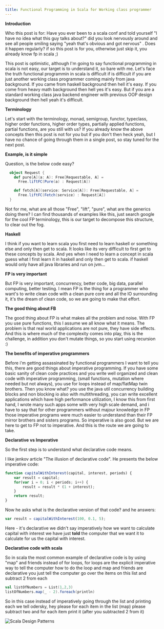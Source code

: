 ```yaml
---
title: Functional Programming in Scala for Working class programmer
---
```

**Introduction**

Who this post is for: Have you ever been to a scala conf and told yourself "I have no idea what this guy talks about?" did you look nervously around and see all people smiling saying "yeah that's obvious and got nervous" . Does it happen regularly? if so this post is for you, otherwise just skip it, you already know fp in scala ;)

This post is optimistic, although I'm going to say functional programming in scala is not easy, our target is to understand it, so bare with me.  Let's face the truth functional programmin in scala is difficult if is difficult if you are just another working class programmer coming mainly from java background. If you came from haskell background then hell it's easy.  If you come from heavy math background then hell yes it's easy.  But if you are a standard working class java backend engineer with previous OOP design background then hell yeah it's difficult.

**Terminology**

Let's start with the terminology, monad, semigroup, functor, typeclass, higher order functions, higher order types, partially applied functions, partial functions, are you still with us? If you already know the above concepts then this post is not for you but if you don't then heck yeah, but I have no chance of going through them in a single post, so stay tuned for the next post.

**Example, is it simple**

Question, is the below code easy?

```scala
  object Request {
    def pure[A](a: A): Free[Requestable, A] =
      Free.liftFC(Pure(a) : Request[A])

    def fetch[A](service: Service[A]): Free[Requestable, A] =
      Free.liftFC(Fetch(service) : Request[A])
  }
```

Not for me, what are all those "Free", "lift", "pure", what are the generics doing there? I can find thousands of examples like this, just search google for the cool FP terminology, this is our target to decompose this structure, to clear out the fog. 

**Haskell**

I think if you want to learn scala you first need to learn haskell or something else and only then get to scala.   It looks like its very difficult to first get to these concepts by scala.  And yes when I need to learn a concept in scala guess what I first learn it in haskell and only then get to scala.  if haskell would only have all java libraries and run on jvm...

**FP is very important**

But FP is very important, concurrency, better code, big data, parallel computing, better testing.  I mean FP is the thing for a programmer who want's to write clean code with a clean pure core and all the IO surrounding it, it's the dream of clean code, so we are going to make that effort.

 **The good thing about FB**
 
 The good thing about FP is what makes all the problem and noise.  With FP you use pure functions, this I assume we all know what it means.  The problem is that real world applications are not pure, they have side effects.  And this is where much of the complexity comes into play, this is the challenge, in addition you don't mutate things, so you start using recursion :)
 
**The benefits of imperative programmers**

Before i'm getting assassinated by functional programmers I want to tell you this, there are good things about imperative programming.  If you have some basic sanity of clean code practices and you write well organized and clean code with imperative programming, (small functions, mutation where needed but not always), you use for loops instead of map/flatMap twin brothers.  Then you know what? you use the java util concurrency building blocks and non blocking io also with multithreading, you can write excellent applications which have high performance utilization, I know this from first hand, I wrote many such apps some with very high scale demand, and i have to say that for other programmers without majour knowledge in FP those imperative programs were much easier to understand than their FP mirror brothers and sisters programs.  So imperative is also good.  But we are here to get to FP not to imperative.  And this is the route we are going to take.

**Declarative vs Imperative**

So the first step is to understand what declarative code means.

I like jenkov article "The illusion of declarative code".  He presents the below imperative code:

```javascript
function capitalWithInterest(capital, interest, periods) {
    var result = capital;
    for(var i = 0; i < periods; i++) {
        result = result * (1 + interest);
    }
    return result;
}
```
Now he asks what is the declarative version of that code? and he answers:

```javascript
var result = capitalWithInterest(100, 0.1, 5);
``` 

Here - it's declarative we didn't say imperatively how we want to calculate capital with interest we have just **told** the computer that we want it to calculate for us the capital with interest.

**Declarative code with scala**

So in scala the most common example of declarative code is by using "map" and friends instead of for loops, for loops are the explicit imperative way to tell the computer how to do the loop and map and friends are declarative you just tell the computer go over the items on this list and subtract 2 from each

```scala
val listOfNumbers = List(1,2,3)
listOfNumbers.map(_ - 2).foreach(println) 
```

So in this case instead of imperatively going through the list and printing each we tell odersky, hey please for each item in the list (map) please subtract two and for each item print it (after you subtracted 2 from it) 
 
 
 
![Scala Design Patterns](https://images-na.ssl-images-amazon.com/images/I/51yfYdrJjYL._AC_US436_FMwebp_QL65_.jpg)